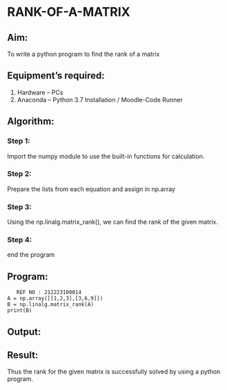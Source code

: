 # RANK-OF-A-MATRIX
## Aim:
To write a python program to find the rank of a matrix
## Equipment’s required:
1. 	Hardware – PCs
2. 	Anaconda – Python 3.7 Installation / Moodle-Code Runner
## Algorithm:
### Step 1: 
Import the numpy module to use the built-in functions for calculation.
### Step 2: 
Prepare the lists from each equation and assign in np.array
### Step 3: 
Using the np.linalg.matrix_rank(), we can find the rank of the given matrix.
### Step 4: 
end the program
## Program:
```DEVELOPED BY: JANARTHANAN B
   REF NO : 212223100014
A = np.array([[1,2,3],[3,6,9]])
B = np.linalg.matrix_rank(A)
print(B)
```
## Output:
## Result:
Thus the rank for the given matrix is successfully solved by  using a python program.

